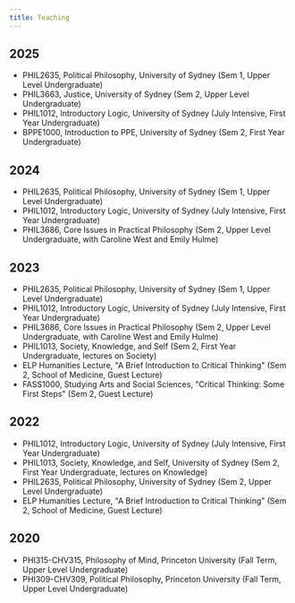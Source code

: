 ```yaml
---
title: Teaching
---
```



## 2025 

* PHIL2635, Political Philosophy, University of Sydney (Sem 1, Upper Level Undergraduate)
* PHIL3663, Justice, University of Sydney (Sem 2, Upper Level Undergraduate)
* PHIL1012, Introductory Logic, University of Sydney (July Intensive, First Year Undergraduate)
* BPPE1000, Introduction to PPE, University of Sydney (Sem 2, First Year Undergraduate)

## 2024

* PHIL2635, Political Philosophy, University of Sydney (Sem 1, Upper Level Undergraduate)
* PHIL1012, Introductory Logic, University of Sydney (July Intensive, First Year Undergraduate)
* PHIL3686, Core Issues in Practical Philosophy (Sem 2, Upper Level Undergraduate, with Caroline West and Emily Hulme)

## 2023

* PHIL2635, Political Philosophy, University of Sydney (Sem 1, Upper Level Undergraduate)
* PHIL1012, Introductory Logic, University of Sydney (July Intensive, First Year Undergraduate)
* PHIL3686, Core Issues in Practical Philosophy (Sem 2, Upper Level Undergraduate, with Caroline West and Emily Hulme)
* PHIL1013, Society, Knowledge, and Self (Sem 2, First Year Undergraduate, lectures on Society)
* ELP Humanities Lecture, "A Brief Introduction to Critical Thinking" (Sem 2, School of Medicine, Guest Lecture)
* FASS1000, Studying Arts and Social Sciences, "Critical Thinking: Some First Steps" (Sem 2, Guest Lecture) 


## 2022

* PHIL1012, Introductory Logic, University of Sydney (July Intensive, First Year Undergraduate)
* PHIL1013, Society, Knowledge, and Self, University of Sydney (Sem 2, First Year Undergraduate, lectures on Knowledge)
* PHIL2635, Political Philosophy, University of Sydney (Sem 2, Upper Level Undergraduate)
* ELP Humanities Lecture, "A Brief Introduction to Critical Thinking" (Sem 2, School of Medicine, Guest Lecture)

## 2020

* PHI315-CHV315, Philosophy of Mind, Princeton University (Fall Term, Upper Level Undergraduate)
* PHI309-CHV309, Political Philosophy, Princeton University (Fall Term, Upper Level Undergraduate)
